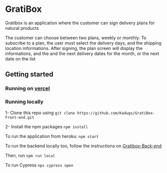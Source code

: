 
# GratiBox
Gratibox is an application where the customer can sign delivery plans for natural products

The customer can choose between two plans, weekly or monthly. To subscribe to a plan, the user must select the delivery days, and the shipping location informations. After signing, the plan screen will display the informations, and the and the next delivery dates for the month, or the next date on the list



## Getting started

### Running on [vercel](https://grati-box-front-end.vercel.app)

### Running locally
1- Clone this repo using `git clone https://github.com/Kadugs/GratiBox-Front-end.git`

2- Install the npm packages `npm install`

To run the application from heroku: `npm start`

To run the backend locally too, follow the instructions on [Gratibox-Back-end](https://github.com/Kadugs/GratiBox-Back-end)

Then, run `npm run local`

To run Cypress `npx cypress open`
